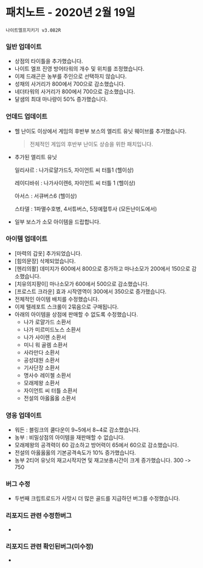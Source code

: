 # 패치노트 - 2020년 2월 19일

```
나이트엘프지키기 v3.082R
```

### 일반 업데이트

- 상점의 타이틀을 추가했습니다.
- 나이트 엘프 진영 방어타워의 개수 및 위치를 조정했습니다.
- 이제 드래곤은 농부를 주인으로 선택하지 않습니다.
- 성채의 사거리가 800에서 700으로 감소했습니다.
- 네더타워의 사거리가 800에서 700으로 감소했습니다.
- 달샘의 최대 마나량이 50% 증가했습니다.

### 언데드 업데이트

- 헬 난이도 이상에서 게임의 후반부 보스의 엘리트 유닛 웨이브를 추가했습니다.

  > 전체적인 게임의 후반부 난이도 상승을 위한 패치입니다.

- 추가된 엘리트 유닛

  일리샤르 : 나가로얄가드5, 자이언트 씨 터틀1 (헬이상)

  레이디바쉬 : 나가사이렌6, 자이언트 씨 터틀 1 (헬이상)

  아서스 : 서큐버스6 (헬이상)

  스타델 : 1파멸수호병, 4서튜버스, 5정예혈투사 (모든난이도에서)
- 일부 보스가 소모 아이템을 드랍합니다.

### 아이템 업데이트
- [마력의 갑옷] 추가되었습니다.
- [힘의문장] 삭제되었습니다.
- [헨리의활] 데미지가 600에서 800으로 증가하고 마나소모가 200에서 150으로 감소했습니다.
- [치유의지팡이] 마나소모가 600에서 500으로 감소했습니다.
- [프로스트 크라운] 효과 시작영역이 300에서 350으로 증가했습니다.
- 전체적인 아이템 배치를 수정했습니다.
- 이제 텔레포트 스크롤이 2묶음으로 구매됩니다.
- 아래의 아이템을 상점에 판매할 수 없도록 수정했습니다.
  - 나가 로얄가드 소환서
  - 나가 미르미드노스 소환서
  - 나가 사이렌 소환서
  - 미니 워 골렘 소환서
  - 사라만다 소환서
  - 공성대원 소환서
  - 기사단장 소환서
  - 명사수 레이첼 소환서
  - 모래제왕 소환서
  - 자이언트 씨 터틀 소환서
  - 전설의 아옳옳옳 소환서

### 영웅 업데이트

- 워든 : 블링크의 쿨다운이 9~5에서 8~4로 감소했습니다.
- 농부 : 비밀상점의 아이템을 재판매할 수 없습니다.
- 모래제왕의 공격력이 60 감소하고 방어력이 65에서 60으로 감소했습니다.
- 전설의 아옳옳옳의 기본공격속도가 10% 증가했습니다.
- 농부 2티어 유닛의 재고시작지연 및 재고보충시간이 크게 증가했습니다. 300 -> 750

### 버그 수정

- 두번째 크립트로드가 사망시 더 많은 골드를 지급하던 버그를 수정했습니다.

### 리포지드 관련 수정한버그 
- 

### 리포지드 관련 확인된버그(미수정)
- 



